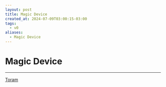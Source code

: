 ```yaml
---
layout: post
title: Magic Device
created_at: 2024-07-09T03:00:15-03:00
tags:
  - v0
aliases:
  - Magic Device
---
```

# Magic Device
---

[Toram](_draft/2024/07/2024-07-06-Toram.md)